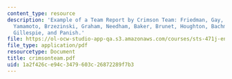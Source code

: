 ```yaml
---
content_type: resource
description: 'Example of a Team Report by Crimson Team: Friedman, Gay, Leybovich,
  Yamamoto, Brzezinski, Graham, Needham, Baker, Brunet, Houghton, Bachmann, Fanchiang,
  Gillespie, and Panish.'
file: https://ol-ocw-studio-app-qa.s3.amazonaws.com/courses/sts-471j-engineering-apollo-the-moon-project-as-a-complex-system-spring-2007/1a2f426ce94c3479603c26872289f7b3_crimsonteam.pdf
file_type: application/pdf
resourcetype: Document
title: crimsonteam.pdf
uid: 1a2f426c-e94c-3479-603c-26872289f7b3
---
```

